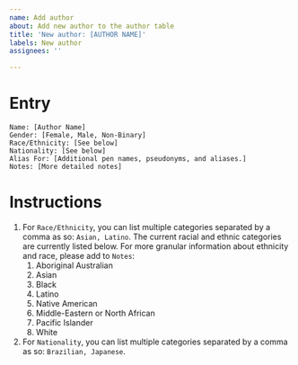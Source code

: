 ```yaml
---
name: Add author
about: Add new author to the author table
title: 'New author: [AUTHOR NAME]'
labels: New author
assignees: ''

---
```


# Entry
```
Name: [Author Name] 
Gender: [Female, Male, Non-Binary] 
Race/Ethnicity: [See below] 
Nationality: [See below] 
Alias For: [Additional pen names, pseudonyms, and aliases.] 
Notes: [More detailed notes] 
```

# Instructions
1. For `Race/Ethnicity`, you can list multiple categories separated by a comma as so: `Asian, Latino`. The current racial and ethnic categories are currently listed below. For more granular information about ethnicity and race, please add to `Notes`:
    1. Aboriginal Australian
    2. Asian
    3. Black
    4. Latino
    5. Native American
    6. Middle-Eastern or North African
    7. Pacific Islander
    8. White 
3. For `Nationality`, you can list multiple categories separated by a comma as so: `Brazilian, Japanese`.
